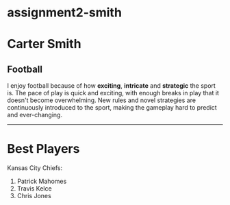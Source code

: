 # assignment2-smith
# Carter Smith
## Football
I enjoy football because of how **exciting**, **intricate** and **strategic** the sport is. The pace of play is quick and exciting, with enough breaks in play that it doesn't become overwhelming. New rules and novel strategies are continuously introduced to the sport, making the gameplay hard to predict and ever-changing.
***
# Best Players
Kansas City Chiefs:
1. Patrick Mahomes
2. Travis Kelce
3. Chris Jones
